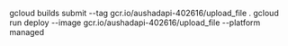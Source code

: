 gcloud builds submit --tag gcr.io/aushadapi-402616/upload_file .
gcloud run deploy --image gcr.io/aushadapi-402616/upload_file --platform managed